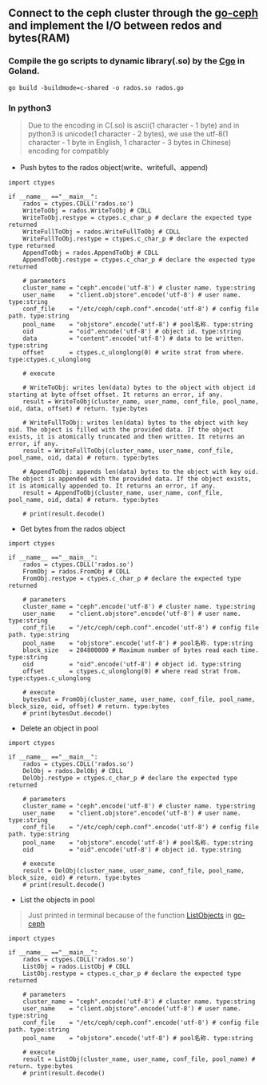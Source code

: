 ## Connect to the ceph cluster through the [go-ceph](https://github.com/ceph/go-ceph) and implement the I/O between redos and bytes(RAM)

### Compile the go scripts to dynamic library(.so) by the [Cgo](https://github.com/golang/go/wiki/cgo) in Goland.
`go build -buildmode=c-shared -o rados.so rados.go `

### In python3

>Due to the encoding in C(.so) is ascii(1 character - 1 byte) and in python3 is unicode(1 character - 2 bytes), we use the utf-8(1 character - 1 byte in English, 1 character - 3 bytes in Chinese) encoding for compatibly

- Push bytes to the rados object(write、writefull、append)

```
import ctypes

if __name__ =="__main__":
	rados = ctypes.CDLL('rados.so')
	WriteToObj = rados.WriteToObj # CDLL
	WriteToObj.restype = ctypes.c_char_p # declare the expected type returned
	WriteFullToObj = rados.WriteFullToObj # CDLL
	WriteFullToObj.restype = ctypes.c_char_p # declare the expected type returned
	AppendToObj = rados.AppendToObj # CDLL
	AppendToObj.restype = ctypes.c_char_p # declare the expected type returned

	# parameters
	cluster_name = "ceph".encode('utf-8') # cluster name. type:string
	user_name    = "client.objstore".encode('utf-8') # user name. type:string
	conf_file    = "/etc/ceph/ceph.conf".encode('utf-8') # config file path. type:string
	pool_name    = "objstore".encode('utf-8') # pool名称. type:string
	oid          = "oid".encode('utf-8') # object id. type:string
	data         = "content".encode('utf-8') # data to be written. type:string
	offset       = ctypes.c_ulonglong(0) # write strat from where. type:ctypes.c_ulonglong

	# execute

	# WriteToObj: writes len(data) bytes to the object with object id starting at byte offset offset. It returns an error, if any.
	result = WriteToObj(cluster_name, user_name, conf_file, pool_name, oid, data, offset) # return. type:bytes

	# WriteFullToObj: writes len(data) bytes to the object with key oid. The object is filled with the provided data. If the object exists, it is atomically truncated and then written. It returns an error, if any.
	result = WriteFullToObj(cluster_name, user_name, conf_file, pool_name, oid, data) # return. type:bytes

	# AppendToObj: appends len(data) bytes to the object with key oid. The object is appended with the provided data. If the object exists, it is atomically appended to. It returns an error, if any.
	result = AppendToObj(cluster_name, user_name, conf_file, pool_name, oid, data) # return. type:bytes

	# print(result.decode()
```

- Get bytes from the rados object

```
import ctypes

if __name__ =="__main__":
	rados = ctypes.CDLL('rados.so')
	FromObj = rados.FromObj # CDLL
	FromObj.restype = ctypes.c_char_p # declare the expected type returned

	# parameters
	cluster_name = "ceph".encode('utf-8') # cluster name. type:string
	user_name    = "client.objstore".encode('utf-8') # user name. type:string
	conf_file    = "/etc/ceph/ceph.conf".encode('utf-8') # config file path. type:string
	pool_name    = "objstore".encode('utf-8') # pool名称. type:string
	block_size   = 204800000 # Maximum number of bytes read each time. type:string
	oid          = "oid".encode('utf-8') # object id. type:string
	offset       = ctypes.c_ulonglong(0) # where read strat from. type:ctypes.c_ulonglong

	# execute
	bytesOut = FromObj(cluster_name, user_name, conf_file, pool_name, block_size, oid, offset) # return. type:bytes
	# print(bytesOut.decode()
```

- Delete an object in pool

```
import ctypes

if __name__ =="__main__":
	rados = ctypes.CDLL('rados.so')
	DelObj = rados.DelObj # CDLL
	DelObj.restype = ctypes.c_char_p # declare the expected type returned

	# parameters
	cluster_name = "ceph".encode('utf-8') # cluster name. type:string
	user_name    = "client.objstore".encode('utf-8') # user name. type:string
	conf_file    = "/etc/ceph/ceph.conf".encode('utf-8') # config file path. type:string
	pool_name    = "objstore".encode('utf-8') # pool名称. type:string
	oid          = "oid".encode('utf-8') # object id. type:string

	# execute
	result = DelObj(cluster_name, user_name, conf_file, pool_name, block_size, oid) # return. type:bytes
	# print(result.decode()
```

- List the objects in pool
>Just printed in terminal because of the function [ListObjects](https://godoc.org/github.com/ceph/go-ceph/rados#IOContext.ListObjects) in [go-ceph](https://github.com/ceph/go-ceph)

```
import ctypes

if __name__ =="__main__":
	rados = ctypes.CDLL('rados.so')
	ListObj = rados.ListObj # CDLL
	ListObj.restype = ctypes.c_char_p # declare the expected type returned

	# parameters
	cluster_name = "ceph".encode('utf-8') # cluster name. type:string
	user_name    = "client.objstore".encode('utf-8') # user name. type:string
	conf_file    = "/etc/ceph/ceph.conf".encode('utf-8') # config file path. type:string
	pool_name    = "objstore".encode('utf-8') # pool名称. type:string

	# execute
	result = ListObj(cluster_name, user_name, conf_file, pool_name) # return. type:bytes
	# print(result.decode()
```